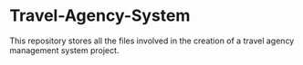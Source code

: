 # Travel-Agency-System
This repository stores all the files involved in the creation of a travel agency management system project.
